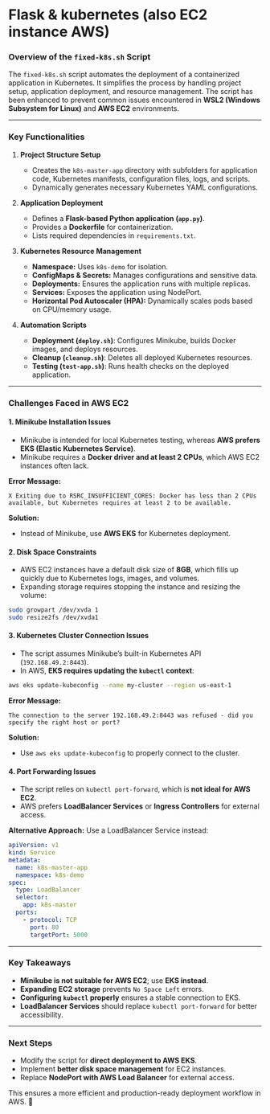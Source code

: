 # **Flask & kubernetes (also EC2 instance AWS)**
### **Overview of the `fixed-k8s.sh` Script**

The `fixed-k8s.sh` script automates the deployment of a containerized application in Kubernetes. It simplifies the process by handling project setup, application deployment, and resource management. The script has been enhanced to prevent common issues encountered in **WSL2 (Windows Subsystem for Linux)** and **AWS EC2** environments.

---

### **Key Functionalities**

1. **Project Structure Setup**  
   - Creates the `k8s-master-app` directory with subfolders for application code, Kubernetes manifests, configuration files, logs, and scripts.  
   - Dynamically generates necessary Kubernetes YAML configurations.  

2. **Application Deployment**  
   - Defines a **Flask-based Python application (`app.py`)**.  
   - Provides a **Dockerfile** for containerization.  
   - Lists required dependencies in `requirements.txt`.  

3. **Kubernetes Resource Management**  
   - **Namespace:** Uses `k8s-demo` for isolation.  
   - **ConfigMaps & Secrets:** Manages configurations and sensitive data.  
   - **Deployments:** Ensures the application runs with multiple replicas.  
   - **Services:** Exposes the application using NodePort.  
   - **Horizontal Pod Autoscaler (HPA):** Dynamically scales pods based on CPU/memory usage.  

4. **Automation Scripts**  
   - **Deployment (`deploy.sh`)**: Configures Minikube, builds Docker images, and deploys resources.  
   - **Cleanup (`cleanup.sh`)**: Deletes all deployed Kubernetes resources.  
   - **Testing (`test-app.sh`)**: Runs health checks on the deployed application.  

---

### **Challenges Faced in AWS EC2**

#### **1. Minikube Installation Issues**
- Minikube is intended for local Kubernetes testing, whereas **AWS prefers EKS (Elastic Kubernetes Service)**.
- Minikube requires a **Docker driver and at least 2 CPUs**, which AWS EC2 instances often lack.

**Error Message:**
```
X Exiting due to RSRC_INSUFFICIENT_CORES: Docker has less than 2 CPUs available, but Kubernetes requires at least 2 to be available.
```
**Solution:**  
- Instead of Minikube, use **AWS EKS** for Kubernetes deployment.

#### **2. Disk Space Constraints**
- AWS EC2 instances have a default disk size of **8GB**, which fills up quickly due to Kubernetes logs, images, and volumes.
- Expanding storage requires stopping the instance and resizing the volume:

```bash
sudo growpart /dev/xvda 1
sudo resize2fs /dev/xvda1
```

#### **3. Kubernetes Cluster Connection Issues**
- The script assumes Minikube’s built-in Kubernetes API (`192.168.49.2:8443`).
- In AWS, **EKS requires updating the `kubectl` context**:

```bash
aws eks update-kubeconfig --name my-cluster --region us-east-1
```
**Error Message:**
```
The connection to the server 192.168.49.2:8443 was refused - did you specify the right host or port?
```
**Solution:**
- Use `aws eks update-kubeconfig` to properly connect to the cluster.

#### **4. Port Forwarding Issues**
- The script relies on `kubectl port-forward`, which is **not ideal for AWS EC2**.
- AWS prefers **LoadBalancer Services** or **Ingress Controllers** for external access.

**Alternative Approach:** Use a LoadBalancer Service instead:

```yaml
apiVersion: v1
kind: Service
metadata:
  name: k8s-master-app
  namespace: k8s-demo
spec:
  type: LoadBalancer
  selector:
    app: k8s-master
  ports:
    - protocol: TCP
      port: 80
      targetPort: 5000
```

---

### **Key Takeaways**

- **Minikube is not suitable for AWS EC2**; use **EKS instead**.
- **Expanding EC2 storage** prevents `No Space Left` errors.
- **Configuring `kubectl` properly** ensures a stable connection to EKS.
- **LoadBalancer Services** should replace `kubectl port-forward` for better accessibility.

---

### **Next Steps**

- Modify the script for **direct deployment to AWS EKS**.
- Implement **better disk space management** for EC2 instances.
- Replace **NodePort with AWS Load Balancer** for external access.

This ensures a more efficient and production-ready deployment workflow in AWS. 🚀

